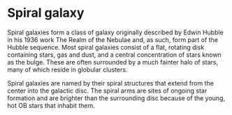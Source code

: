 # Spiral galaxy

Spiral galaxies form a class of galaxy originally described by Edwin Hubble in his 1936 work The Realm of the Nebulae and, as such, form part of the Hubble sequence. Most spiral galaxies consist of a flat, rotating disk containing stars, gas and dust, and a central concentration of stars known as the bulge. These are often surrounded by a much fainter halo of stars, many of which reside in globular clusters.

Spiral galaxies are named by their spiral structures that extend from the center into the galactic disc. The spiral arms are sites of ongoing star formation and are brighter than the surrounding disc because of the young, hot OB stars that inhabit them.
